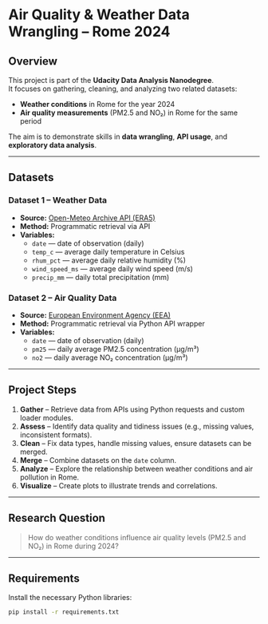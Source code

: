 # Air Quality & Weather Data Wrangling – Rome 2024

## Overview
This project is part of the **Udacity Data Analysis Nanodegree**.  
It focuses on gathering, cleaning, and analyzing two related datasets:  
- **Weather conditions** in Rome for the year 2024  
- **Air quality measurements** (PM2.5 and NO₂) in Rome for the same period  

The aim is to demonstrate skills in **data wrangling**, **API usage**, and **exploratory data analysis**.

---

## Datasets

### Dataset 1 – Weather Data
- **Source:** [Open-Meteo Archive API (ERA5)](https://open-meteo.com/)
- **Method:** Programmatic retrieval via API
- **Variables:**
  - `date` — date of observation (daily)
  - `temp_c` — average daily temperature in Celsius
  - `rhum_pct` — average daily relative humidity (%)
  - `wind_speed_ms` — average daily wind speed (m/s)
  - `precip_mm` — daily total precipitation (mm)

### Dataset 2 – Air Quality Data
- **Source:** [European Environment Agency (EEA)](https://www.eea.europa.eu/)
- **Method:** Programmatic retrieval via Python API wrapper
- **Variables:**
  - `date` — date of observation (daily)
  - `pm25` — daily average PM2.5 concentration (µg/m³)
  - `no2` — daily average NO₂ concentration (µg/m³)

---

## Project Steps
1. **Gather** – Retrieve data from APIs using Python requests and custom loader modules.
2. **Assess** – Identify data quality and tidiness issues (e.g., missing values, inconsistent formats).
3. **Clean** – Fix data types, handle missing values, ensure datasets can be merged.
4. **Merge** – Combine datasets on the `date` column.
5. **Analyze** – Explore the relationship between weather conditions and air pollution in Rome.
6. **Visualize** – Create plots to illustrate trends and correlations.

---

## Research Question
> How do weather conditions influence air quality levels (PM2.5 and NO₂) in Rome during 2024?

---

## Requirements
Install the necessary Python libraries:
```bash
pip install -r requirements.txt
